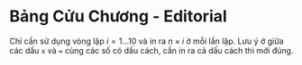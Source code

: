 # Bảng Cửu Chương - Editorial

Chỉ cần sử dụng vòng lặp $i = 1...10$ và in ra $n \times i$ ở mỗi lần lặp. Lưu ý ở giữa các dấu `x` và `=` cùng các số có dấu cách, cần in ra cả dấu cách thì mới đúng.